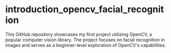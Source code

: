 # introduction_opencv_facial_recognition
This GitHub repository showcases my first project utilizing OpenCV, a popular computer vision library. The project focuses on facial recognition in images and serves as a beginner-level exploration of OpenCV's capabilities.
